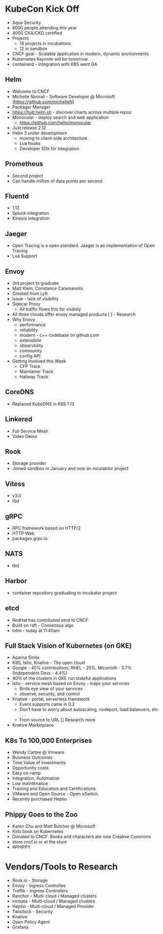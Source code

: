 # KubeCon Kick Off
* Aqua Security 
* 8000 people attending this year
* 4000 CKA/CKD certified 
* Projects 
    * 16 projects in incubations
    * 12 in sandbox 
* CNCF goal - Scalable application in modern, dynamic environments 
* Kubernetes Keynote will be tomorrow 
* containerd - integration with K8S went GA

## Helm 
* Welcome to CNCF
* Michelle Noorali - Software Developer @ Microsoft (https://github.com/michelleN)
* Packager Manager
* https://hub.helm.sh - discover charts across multiple repos
* Monocular - deploy search and web application 
    * https://github.com/helm/monocular
* Just release 2.12
* Helm 3 under development 
    * moving to client-side architecture
    * Lua hooks
    * Developer SDk for integration 

## Prometheus 
* Second project 
* Can handle million of data points per second 

## Fluentd
* 1.13 
* Splunk integration 
* Kinesis integratoin 

## Jaeger 
* Open Tracing is a open standard. Jaeger is an implementation of Open Tracing
* Lua Support 

## Envoy 
* 3rd project to graduate 
* Matt Klein, Constance Caramanolis
* Created from Lyft 
* Issue - lack of visibility 
* Sidecar Proxy  
    * All traffic flows this for visibiliy
* All three clouds offer envoy managed products 
    [ ] - Research 
* Why Enovy 
    * performance 
    * reliability 
    * modern - c++ codebase on github.com 
    * extensibile 
    * observbility 
    * community 
    * config API 
* Getting Involved this Week
    * CFP Track 
    * Maintainer Track
    * Hallway Track

## CoreDNS
* Replaced KubeDNS in K8S 1.13

## Linkered
* Full Service Mesh 
* Video Demo 

## Rook
* Storage provider  
* Joined sandbox in January and now an incurabtor project 

## Vitess
* v3.0
* tbd 

## gRPC
* RPC framework based on HTTP/2
* HTTP-Web
* packages.grpc.io 

## NATS
* tbd 

## Harbor 
* container repository graduating to incubator project

## etcd
* RedHat has contributed etcd to CNCF
* Build on raft - Consensus algo
* Intro - today at 11:40am 

## Full Stack Vision of Kubernetes (on GKE) 
* Aparna Sinha 
* K8S, Istio, Knative - The open cloud 
* Google - 45% contributions, RHEL - 25%, Micorosft - 3.7% (Independent Devs - 4.4%)
* 40% of the clusters in GKE run stateful applications
* Istio - service mesh based on Envoy - maps your services 
    * Birds eye view of your services 
    * observe, security, and control 
* Knative - portal, serverless framework 
    * Event supports came in 0.2
    * Don't have to worry about autoscaling, nodeport, load balancers, etc . . .
    * From source to URL 
    [] Research more 
* Knative Marketplace 

## K8s To 100,000 Enterprises
* Wendy Cartee @ Vmware 
* Business Outcomes
* Time Value of Investments 
* Opportunity costs 
* Easy on-ramp
* Integration, Automation 
* Low maintenance 
* Training and Education and Certifications 
* VMware and Open Source - Open vSwitch.
* Recently purchased Heptio 

## Phippy Goes to the Zoo
* Karen Chu and Matt Butcher @ Microsoft 
* Kids book on Kubernetes 
* Donated to CNCF.  Books and characters are now Creative Commons
* store.cncf.io or at the store 
* #PHIPPY 

# Vendors/Tools to Research 
* Rook.io - Storage
* Envoy - Ingress Controlles
* Traffik - Ingress Controllers
* Rancher - Multi-cloud / Managed clusters
* nirmata - Multi-cloud / Managed clusters
* Heptio - Multi-cloud / Managed Provider 
* Twistlock - Security  
* Knative 
* Open Policy Agent
* Grafana 